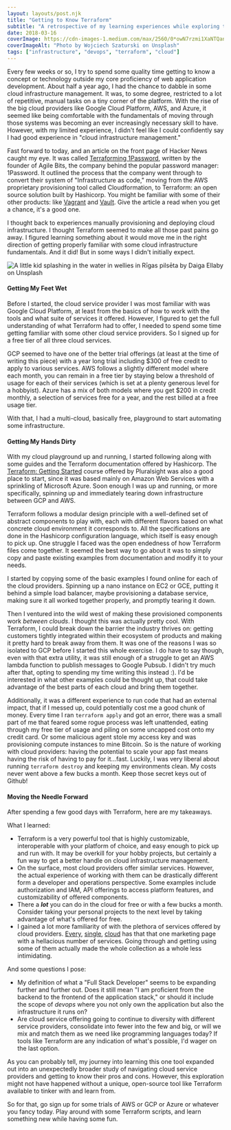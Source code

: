 ```yaml
---
layout: layouts/post.njk
title: "Getting to Know Terraform"
subtitle: "A retrospective of my learning experiences while exploring the Terraform infrastructure provisioning tool."
date: 2018-03-16
coverImage: https://cdn-images-1.medium.com/max/2560/0*owN7rzmi1XaNTQan.
coverImageAlt: "Photo by Wojciech Szaturski on Unsplash"
tags: ["infrastructure", "devops", "terraform", "cloud"]
---
```


Every few weeks or so, I try to spend some quality time getting to know a concept or technology outside my core proficiency of web application development. About half a year ago, I had the chance to dabble in some cloud infrastructure management. It was, to some degree, restricted to a lot of repetitive, manual tasks on a tiny corner of the platform. With the rise of the big cloud providers like Google Cloud Platform, AWS, and Azure, it seemed like being comfortable with the fundamentals of moving through those systems was becoming an ever increasingly necessary skill to have. However, with my limited experience, I didn't feel like I could confidently say I had good experience in "cloud infrastructure management."

Fast forward to today, and an article on the front page of Hacker News caught my eye. It was called [Terraforming 1Password](https://blog.agilebits.com/2018/01/25/terraforming-1password/), written by the founder of Agile Bits, the company behind the popular password manager: 1Password. It outlined the process that the company went through to convert their system of "Infrastructure as code," moving from the AWS proprietary provisioning tool called Cloudformation, to Terraform: an open source solution built by Hashicorp. You might be familiar with some of their other products: like [Vagrant](https://www.vagrantup.com/) and [Vault](https://www.vaultproject.io/). Give the article a read when you get a chance, it's a good one.

I thought back to experiences manually provisioning and deploying cloud infrastructure. I thought Terraform seemed to make all those past pains go away. I figured learning something about it would move me in the right direction of getting properly familiar with some cloud infrastructure fundamentals. And it did! But in some ways I didn't initially expect.

![A little kid splashing in the water in wellies in Rīgas pilsēta by Daiga Ellaby on Unsplash](https://cdn-images-1.medium.com/max/800/0*WLrJSGVGb-wRTExG.)

#### Getting My Feet Wet

Before I started, the cloud service provider I was most familiar with was Google Cloud Platform, at least from the basics of how to work with the tools and what suite of services it offered. However, I figured to get the full understanding of what Terraform had to offer, I needed to spend some time getting familiar with some other cloud service providers. So I signed up for a free tier of all three cloud services.

GCP seemed to have one of the better trial offerings (at least at the time of writing this piece) with a year long trial including $300 of free credit to apply to various services. AWS follows a slightly different model where each month, you can remain in a free tier by staying below a threshold of usage for each of their services (which is set at a plenty generous level for a hobbyist). Azure has a mix of both models where you get $200 in credit monthly, a selection of services free for a year, and the rest billed at a free usage tier.

With that, I had a multi-cloud, basically free, playground to start automating some infrastructure.

#### Getting My Hands Dirty

With my cloud playground up and running, I started following along with some guides and the Terraform documentation offered by Hashicorp. The [Terraform: Getting Started](https://www.pluralsight.com/courses/terraform-getting-started) course offered by Pluralsight was also a good place to start, since it was based mainly on Amazon Web Services with a sprinkling of Microsoft Azure. Soon enough I was up and running, or more specifically, spinning up and immediately tearing down infrastructure between GCP and AWS.

Terraform follows a modular design principle with a well-defined set of abstract components to play with, each with different flavors based on what concrete cloud environment it corresponds to. All the specifications are done in the Hashicorp configuration language, which itself is easy enough to pick up. One struggle I faced was the open endedness of how Terraform files come together. It seemed the best way to go about it was to simply copy and paste existing examples from documentation and modify it to your needs.

I started by copying some of the basic examples I found online for each of the cloud providers. Spinning up a nano instance on EC2 or GCE, putting it behind a simple load balancer, maybe provisioning a database service, making sure it all worked together properly, and promptly tearing it down.

Then I ventured into the wild west of making these provisioned components work *between clouds*. I thought this was actually pretty cool. With Terraform, I could break down the barrier the industry thrives on: getting customers tightly integrated within their ecosystem of products and making it pretty hard to break away from them. It was one of the reasons I was so isolated to GCP before I started this whole exercise. I do have to say though, even with that extra utility, it was still enough of a struggle to get an AWS lambda function to publish messages to Google Pubsub. I didn't try much after that, opting to spending my time writing this instead :). I'd be interested in what other examples could be thought up, that could take advantage of the best parts of each cloud and bring them together.

Additionally, it was a different experience to run code that had an external impact, that if I messed up, could potentially cost me a good chunk of money. Every time I ran `terraform apply` and got an error, there was a small part of me that feared some rogue process was left unattended, eating through my free tier of usage and piling on some uncapped cost onto my credit card. Or some malicious agent stole my access key and was provisioning compute instances to mine Bitcoin. So is the nature of working with cloud providers: having the potential to scale your app fast means having the risk of having to pay for it…fast. Luckily, I was very liberal about running `terraform destroy` and keeping my environments clean. My costs never went above a few bucks a month. Keep those secret keys out of Github!

#### Moving the Needle Forward

After spending a few good days with Terraform, here are my takeaways.

What I learned:

* Terraform is a very powerful tool that is highly customizable, interoperable with your platform of choice, and easy enough to pick up and run with. It may be overkill for your hobby projects, but certainly a fun way to get a better handle on cloud infrastructure management.
* On the surface, most cloud providers offer similar services. However, the actual experience of working with them can be drastically different form a developer and operations perspective. Some examples include authorization and IAM, API offerings to access platform features, and customizability of offered components.
* There a **_lot_** you can do in the cloud for free or with a few bucks a month. Consider taking your personal projects to the next level by taking advantage of what's offered for free.
* I gained a lot more familiarity of with the plethora of services offered by cloud providers. [Every](https://aws.amazon.com/products/), [single](https://cloud.google.com/products/), [cloud](https://azure.microsoft.com/en-us/services/) has that that one marketing page with a hellacious number of services. Going through and getting using some of them actually made the whole collection as a whole less intimidating.

And some questions I pose:

* My definition of what a "Full Stack Developer" seems to be expanding further and further out. Does it still mean "I am proficient from the backend to the frontend of the application stack," or should it include the scope of *devops* where you not only own the application but also the infrastructure it runs on?
* Are cloud service offering going to continue to diversity with different service providers, consolidate into fewer into the few and big, or will we mix and match them as we need like programming languages today? If tools like Terraform are any indication of what's possible, I'd wager on the last option.

As you can probably tell, my journey into learning this one tool expanded out into an unexpectedly broader study of navigating cloud service providers and getting to know their pros and cons. However, this exploration might not have happened without a unique, open-source tool like Terraform available to tinker with and learn from.

So for that, go sign up for some trials of AWS or GCP or Azure or whatever you fancy today. Play around with some Terraform scripts, and learn something new while having some fun.